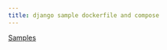 ```yaml
---
title: django sample dockerfile and compose
---
```


[Samples](https://docs.docker.com/samples/django/)